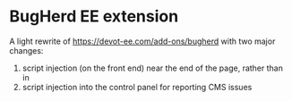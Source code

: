 # BugHerd EE extension

A light rewrite of https://devot-ee.com/add-ons/bugherd with two major changes:

1. script injection (on the front end) near the end of the page, rather than in <head>
2. script injection into the control panel for reporting CMS issues

